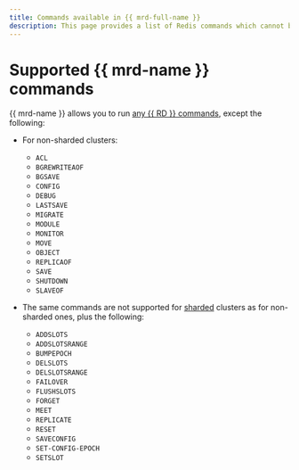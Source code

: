 ```yaml
---
title: Commands available in {{ mrd-full-name }}
description: This page provides a list of Redis commands which cannot be run in a {{ RD }} cluster.
---
```


# Supported {{ mrd-name }} commands

{{ mrd-name }} allows you to run [any {{ RD }} commands](https://redis.io/commands), except the following:

* For non-sharded clusters:

   - `ACL`
   - `BGREWRITEAOF`
   - `BGSAVE`
   - `CONFIG`
   - `DEBUG`
   - `LASTSAVE`
   - `MIGRATE`
   - `MODULE`
   - `MONITOR`
   - `MOVE`
   - `OBJECT`
   - `REPLICAOF`
   - `SAVE`
   - `SHUTDOWN`
   - `SLAVEOF`

* The same commands are not supported for [sharded](sharding.md) clusters as for non-sharded ones, plus the following:

   - `ADDSLOTS`
   - `ADDSLOTSRANGE`
   - `BUMPEPOCH`
   - `DELSLOTS`
   - `DELSLOTSRANGE`
   - `FAILOVER`
   - `FLUSHSLOTS`
   - `FORGET`
   - `MEET`
   - `REPLICATE`
   - `RESET`
   - `SAVECONFIG`
   - `SET-CONFIG-EPOCH`
   - `SETSLOT`
